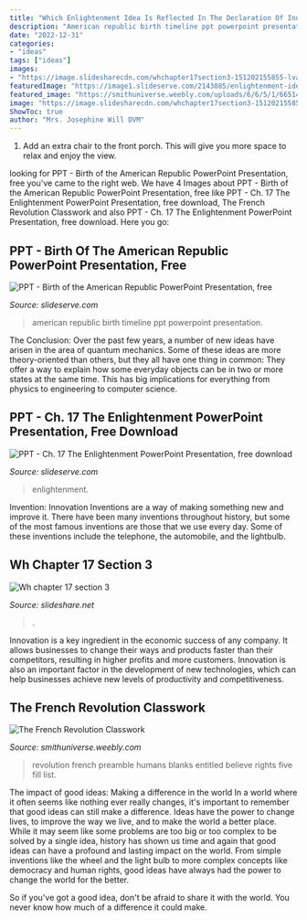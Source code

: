 ```yaml
---
title: "Which Enlightenment Idea Is Reflected In The Declaration Of Independence Apex - The French Revolution Classwork"
description: "American republic birth timeline ppt powerpoint presentation"
date: "2022-12-31"
categories:
- "ideas"
tags: ["ideas"]
images:
- "https://image.slidesharecdn.com/whchapter17section3-151202155855-lva1-app6892/95/wh-chapter-17-section-3-4-638.jpg?cb=1449071982"
featuredImage: "https://image1.slideserve.com/2143085/enlightenment-ideas-in-the-declaration-of-independence-l.jpg"
featured_image: "https://smithuniverse.weebly.com/uploads/6/6/5/1/66514813/pooo_orig.png"
image: "https://image.slidesharecdn.com/whchapter17section3-151202155855-lva1-app6892/95/wh-chapter-17-section-3-4-638.jpg?cb=1449071982"
ShowToc: true
author: "Mrs. Josephine Will DVM"
---
```



1. Add an extra chair to the front porch. This will give you more space to relax and enjoy the view. 

	

		
looking for PPT - Birth of the American Republic PowerPoint Presentation, free you've came to the right web. We have 4 Images about PPT - Birth of the American Republic PowerPoint Presentation, free like PPT - Ch. 17 The Enlightenment PowerPoint Presentation, free download, The French Revolution Classwork and also PPT - Ch. 17 The Enlightenment PowerPoint Presentation, free download. Here you go:
		
    
## PPT - Birth Of The American Republic PowerPoint Presentation, Free

<img loading=lazy src="https://image1.slideserve.com/2869468/timeline-l.jpg" onerror="this.onerror=null;this.src='https://tse1.mm.bing.net/th?id=OIP.34ajWLyPX2HfUGqnap_b6QHaFj&amp;pid=15.1';" alt="PPT - Birth of the American Republic PowerPoint Presentation, free">

_Source: slideserve.com_

>american republic birth timeline ppt powerpoint presentation. 

	

The Conclusion:
Over the past few years, a number of new ideas have arisen in the area of quantum mechanics. Some of these ideas are more theory-oriented than others, but they all have one thing in common: They offer a way to explain how some everyday objects can be in two or more states at the same time. This has big implications for everything from physics to engineering to computer science.

    
## PPT - Ch. 17 The Enlightenment PowerPoint Presentation, Free Download

<img loading=lazy src="https://image1.slideserve.com/2143085/enlightenment-ideas-in-the-declaration-of-independence-l.jpg" onerror="this.onerror=null;this.src='https://tse1.mm.bing.net/th?id=OIP.ZVgO4Ui7t1UK66Ab3_RKpAHaFj&amp;pid=15.1';" alt="PPT - Ch. 17 The Enlightenment PowerPoint Presentation, free download">

_Source: slideserve.com_

>enlightenment. 

	

Invention: Innovation
Inventions are a way of making something new and improve it. There have been many inventions throughout history, but some of the most famous inventions are those that we use every day. Some of these inventions include the telephone, the automobile, and the lightbulb.

    
## Wh Chapter 17 Section 3

<img loading=lazy src="https://image.slidesharecdn.com/whchapter17section3-151202155855-lva1-app6892/95/wh-chapter-17-section-3-4-638.jpg?cb=1449071982" onerror="this.onerror=null;this.src='https://tse4.mm.bing.net/th?id=OIP.48GzBfoPGSai8Px4Sq_swQHaEK&amp;pid=15.1';" alt="Wh chapter 17 section 3">

_Source: slideshare.net_

>. 

	

Innovation is a key ingredient in the economic success of any company. It allows businesses to change their ways and products faster than their competitors, resulting in higher profits and more customers. Innovation is also an important factor in the development of new technologies, which can help businesses achieve new levels of productivity and competitiveness.

    
## The French Revolution Classwork

<img loading=lazy src="https://smithuniverse.weebly.com/uploads/6/6/5/1/66514813/pooo_orig.png" onerror="this.onerror=null;this.src='https://tse2.mm.bing.net/th?id=OIP.t_rfwkIetHiTyO2LrB-UxAHaE8&amp;pid=15.1';" alt="The French Revolution Classwork">

_Source: smithuniverse.weebly.com_

>revolution french preamble humans blanks entitled believe rights five fill list. 

	

The impact of good ideas: Making a difference in the world
In a world where it often seems like nothing ever really changes, it's important to remember that good ideas can still make a difference. Ideas have the power to change lives, to improve the way we live, and to make the world a better place.
While it may seem like some problems are too big or too complex to be solved by a single idea, history has shown us time and again that good ideas can have a profound and lasting impact on the world. From simple inventions like the wheel and the light bulb to more complex concepts like democracy and human rights, good ideas have always had the power to change the world for the better.

So if you've got a good idea, don't be afraid to share it with the world. You never know how much of a difference it could make.


